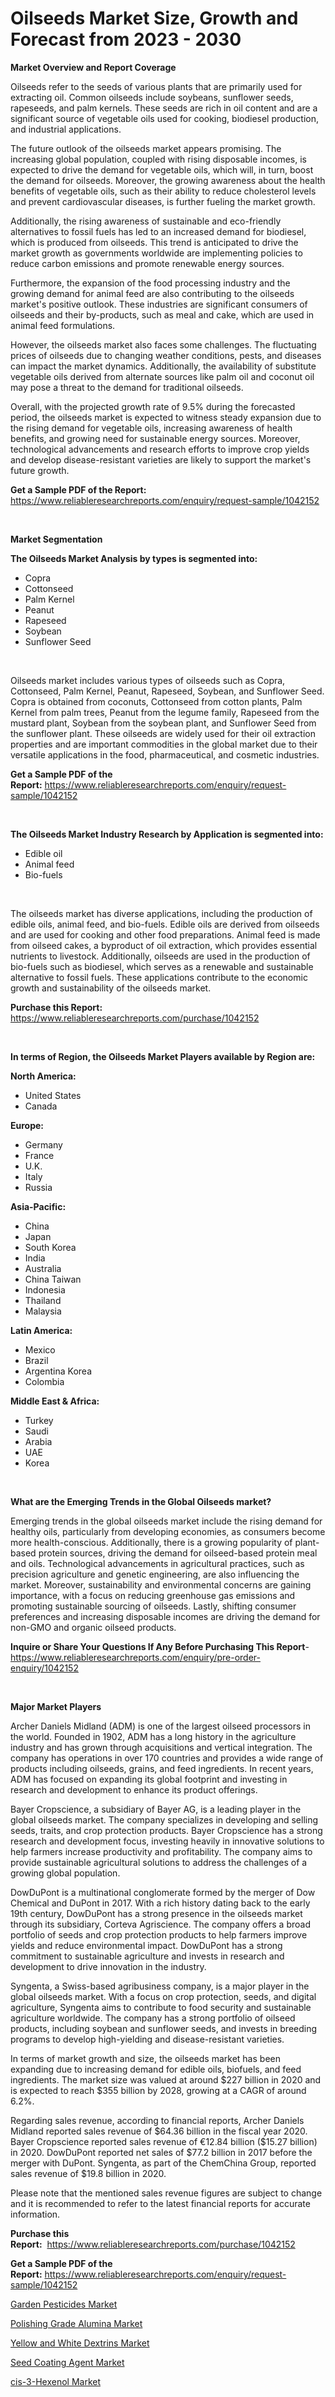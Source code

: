 <p><h1>Oilseeds Market Size, Growth and Forecast from 2023 - 2030</h1></p><p><strong>Market Overview and Report Coverage</strong></p>
<p><p>Oilseeds refer to the seeds of various plants that are primarily used for extracting oil. Common oilseeds include soybeans, sunflower seeds, rapeseeds, and palm kernels. These seeds are rich in oil content and are a significant source of vegetable oils used for cooking, biodiesel production, and industrial applications.</p><p>The future outlook of the oilseeds market appears promising. The increasing global population, coupled with rising disposable incomes, is expected to drive the demand for vegetable oils, which will, in turn, boost the demand for oilseeds. Moreover, the growing awareness about the health benefits of vegetable oils, such as their ability to reduce cholesterol levels and prevent cardiovascular diseases, is further fueling the market growth.</p><p>Additionally, the rising awareness of sustainable and eco-friendly alternatives to fossil fuels has led to an increased demand for biodiesel, which is produced from oilseeds. This trend is anticipated to drive the market growth as governments worldwide are implementing policies to reduce carbon emissions and promote renewable energy sources.</p><p>Furthermore, the expansion of the food processing industry and the growing demand for animal feed are also contributing to the oilseeds market's positive outlook. These industries are significant consumers of oilseeds and their by-products, such as meal and cake, which are used in animal feed formulations.</p><p>However, the oilseeds market also faces some challenges. The fluctuating prices of oilseeds due to changing weather conditions, pests, and diseases can impact the market dynamics. Additionally, the availability of substitute vegetable oils derived from alternate sources like palm oil and coconut oil may pose a threat to the demand for traditional oilseeds.</p><p>Overall, with the projected growth rate of 9.5% during the forecasted period, the oilseeds market is expected to witness steady expansion due to the rising demand for vegetable oils, increasing awareness of health benefits, and growing need for sustainable energy sources. Moreover, technological advancements and research efforts to improve crop yields and develop disease-resistant varieties are likely to support the market's future growth.</p></p>
<p><strong>Get a Sample PDF of the Report:</strong> <a href="https://www.reliableresearchreports.com/enquiry/request-sample/1042152">https://www.reliableresearchreports.com/enquiry/request-sample/1042152</a></p>
<p>&nbsp;</p>
<p><strong>Market Segmentation</strong></p>
<p><strong>The Oilseeds Market Analysis by types is segmented into:</strong></p>
<p><ul><li>Copra</li><li>Cottonseed</li><li>Palm Kernel</li><li>Peanut</li><li>Rapeseed</li><li>Soybean</li><li>Sunflower Seed</li></ul></p>
<p>&nbsp;</p>
<p><p>Oilseeds market includes various types of oilseeds such as Copra, Cottonseed, Palm Kernel, Peanut, Rapeseed, Soybean, and Sunflower Seed. Copra is obtained from coconuts, Cottonseed from cotton plants, Palm Kernel from palm trees, Peanut from the legume family, Rapeseed from the mustard plant, Soybean from the soybean plant, and Sunflower Seed from the sunflower plant. These oilseeds are widely used for their oil extraction properties and are important commodities in the global market due to their versatile applications in the food, pharmaceutical, and cosmetic industries.</p></p>
<p><strong>Get a Sample PDF of the Report:</strong>&nbsp;<a href="https://www.reliableresearchreports.com/enquiry/request-sample/1042152">https://www.reliableresearchreports.com/enquiry/request-sample/1042152</a></p>
<p>&nbsp;</p>
<p><strong>The Oilseeds Market Industry Research by Application is segmented into:</strong></p>
<p><ul><li>Edible oil</li><li>Animal feed</li><li>Bio-fuels</li></ul></p>
<p>&nbsp;</p>
<p><p>The oilseeds market has diverse applications, including the production of edible oils, animal feed, and bio-fuels. Edible oils are derived from oilseeds and are used for cooking and other food preparations. Animal feed is made from oilseed cakes, a byproduct of oil extraction, which provides essential nutrients to livestock. Additionally, oilseeds are used in the production of bio-fuels such as biodiesel, which serves as a renewable and sustainable alternative to fossil fuels. These applications contribute to the economic growth and sustainability of the oilseeds market.</p></p>
<p><strong>Purchase this Report:</strong>&nbsp; <a href="https://www.reliableresearchreports.com/purchase/1042152">https://www.reliableresearchreports.com/purchase/1042152</a></p>
<p>&nbsp;</p>
<p><strong>In terms of Region, the Oilseeds Market Players available by Region are:</strong></p>
<p>
    <p> <strong> North America: </strong>
        <ul>
            <li>United States</li>
            <li>Canada</li>
        </ul>
        </p> 
    <p> <strong> Europe: </strong>
        <ul>
            <li>Germany</li>
            <li>France</li>
            <li>U.K.</li>
            <li>Italy</li>
            <li>Russia</li>
        </ul>
        </p> 
    <p> <strong> Asia-Pacific: </strong>
        <ul>
            <li>China</li>
            <li>Japan</li>
            <li>South Korea</li>
            <li>India</li>
            <li>Australia</li>
            <li>China Taiwan</li>
            <li>Indonesia</li>
            <li>Thailand</li>
            <li>Malaysia</li>
        </ul>
        </p> 
    <p> <strong> Latin America: </strong>
        <ul>
            <li>Mexico</li>
            <li>Brazil</li>
            <li>Argentina Korea</li>
            <li>Colombia</li>
        </ul>
        </p> 
    <p> <strong> Middle East & Africa: </strong>
        <ul>
            <li>Turkey</li>
            <li>Saudi</li>
            <li>Arabia</li>
            <li>UAE</li>
            <li>Korea</li>
        </ul>
    </p>
    </p>
<p>&nbsp;</p>
<p><strong>What are the Emerging Trends in the Global Oilseeds market?</strong></p>
<p><p>Emerging trends in the global oilseeds market include the rising demand for healthy oils, particularly from developing economies, as consumers become more health-conscious. Additionally, there is a growing popularity of plant-based protein sources, driving the demand for oilseed-based protein meal and oils. Technological advancements in agricultural practices, such as precision agriculture and genetic engineering, are also influencing the market. Moreover, sustainability and environmental concerns are gaining importance, with a focus on reducing greenhouse gas emissions and promoting sustainable sourcing of oilseeds. Lastly, shifting consumer preferences and increasing disposable incomes are driving the demand for non-GMO and organic oilseed products.</p></p>
<p><strong>Inquire or Share Your Questions If Any Before Purchasing This Report</strong>- <a href="https://www.reliableresearchreports.com/enquiry/pre-order-enquiry/1042152">https://www.reliableresearchreports.com/enquiry/pre-order-enquiry/1042152</a></p>
<p>&nbsp;</p>
<p><strong>Major Market Players</strong></p>
<p><p>Archer Daniels Midland (ADM) is one of the largest oilseed processors in the world. Founded in 1902, ADM has a long history in the agriculture industry and has grown through acquisitions and vertical integration. The company has operations in over 170 countries and provides a wide range of products including oilseeds, grains, and feed ingredients. In recent years, ADM has focused on expanding its global footprint and investing in research and development to enhance its product offerings.</p><p>Bayer Cropscience, a subsidiary of Bayer AG, is a leading player in the global oilseeds market. The company specializes in developing and selling seeds, traits, and crop protection products. Bayer Cropscience has a strong research and development focus, investing heavily in innovative solutions to help farmers increase productivity and profitability. The company aims to provide sustainable agricultural solutions to address the challenges of a growing global population.</p><p>DowDuPont is a multinational conglomerate formed by the merger of Dow Chemical and DuPont in 2017. With a rich history dating back to the early 19th century, DowDuPont has a strong presence in the oilseeds market through its subsidiary, Corteva Agriscience. The company offers a broad portfolio of seeds and crop protection products to help farmers improve yields and reduce environmental impact. DowDuPont has a strong commitment to sustainable agriculture and invests in research and development to drive innovation in the industry.</p><p>Syngenta, a Swiss-based agribusiness company, is a major player in the global oilseeds market. With a focus on crop protection, seeds, and digital agriculture, Syngenta aims to contribute to food security and sustainable agriculture worldwide. The company has a strong portfolio of oilseed products, including soybean and sunflower seeds, and invests in breeding programs to develop high-yielding and disease-resistant varieties.</p><p>In terms of market growth and size, the oilseeds market has been expanding due to increasing demand for edible oils, biofuels, and feed ingredients. The market size was valued at around $227 billion in 2020 and is expected to reach $355 billion by 2028, growing at a CAGR of around 6.2%.</p><p>Regarding sales revenue, according to financial reports, Archer Daniels Midland reported sales revenue of $64.36 billion in the fiscal year 2020. Bayer Cropscience reported sales revenue of €12.84 billion ($15.27 billion) in 2020. DowDuPont reported net sales of $77.2 billion in 2017 before the merger with DuPont. Syngenta, as part of the ChemChina Group, reported sales revenue of $19.8 billion in 2020.</p><p>Please note that the mentioned sales revenue figures are subject to change and it is recommended to refer to the latest financial reports for accurate information.</p></p>
<p><strong>Purchase this Report:</strong>&nbsp;&nbsp;<a href="https://www.reliableresearchreports.com/purchase/1042152">https://www.reliableresearchreports.com/purchase/1042152</a></p>
<p></p>
<p><strong>Get a Sample PDF of the Report:</strong>&nbsp;<a href="https://www.reliableresearchreports.com/enquiry/request-sample/1042152">https://www.reliableresearchreports.com/enquiry/request-sample/1042152</a></p>
<p><p><a href="https://github.com/abdelrhmankishk22/Market-Research-Report-List-1/blob/main/garden-pesticides-market.md">Garden Pesticides Market</a></p><p><a href="https://medium.com/@jeffrystehr/polishing-grade-alumina-market-share-evolution-and-market-growth-trends-2023-2030-e45e3908e7ec">Polishing Grade Alumina Market</a></p><p><a href="https://medium.com/@odellernser/decoding-yellow-and-white-dextrins-market-metrics-market-share-trends-and-growth-patterns-752f28f038e1">Yellow and White Dextrins Market</a></p><p><a href="https://github.com/maliyahmorrow6654/Market-Research-Report-List-1/blob/main/seed-coating-agent-market.md">Seed Coating Agent Market</a></p><p><a href="https://medium.com/@gussiehauck/analyzing-cis-3-hexenol-market-global-industry-perspective-and-forecast-2023-to-2030-f7fd8c2a5c21">cis-3-Hexenol Market</a></p></p>